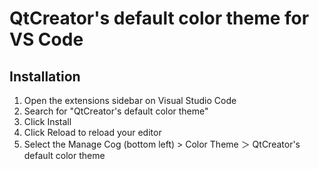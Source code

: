 # QtCreator's default color theme for VS Code
## Installation
1. Open the extensions sidebar on Visual Studio Code
2. Search for "QtCreator's default color theme"
3. Click Install
4. Click Reload to reload your editor
5. Select the Manage Cog (bottom left) > Color Theme ＞ QtCreator's default color theme
